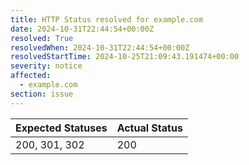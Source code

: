 ```yaml
---
title: HTTP Status resolved for example.com
date: 2024-10-31T22:44:54+00:00Z
resolved: True
resolvedWhen: 2024-10-31T22:44:54+00:00Z
resolvedStartTime: 2024-10-25T21:09:43.191474+00:00
severity: notice
affected:
  - example.com
section: issue
---
```


| Expected Statuses | Actual Status  |
|-------------------|----------------|
| 200, 301, 302 | 200 |
